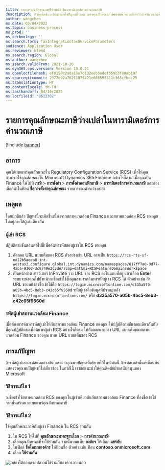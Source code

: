 ```yaml
---
title: รายการคุณลักษณะภาษีว่างเปล่าในพารามิเตอร์การคำนวณภาษี
description: หัวข้อนี้อธิบายวิธีการแก้ไขปัญหาที่รายการของคุณลักษณะภาษีของหน้าพารามิเตอร์การคํานวณภาษีว่างเปล่า
author: wangchen
ms.date: 03/04/2022
ms.topic: business-process
ms.prod: ''
ms.technology: ''
ms.search.form: TaxIntegrationTaxServiceParameters
audience: Application User
ms.reviewer: kfend
ms.search.region: Global
ms.author: wangchen
ms.search.validFrom: 2021-10-26
ms.dyn365.ops.version: Version 10.0.21
ms.openlocfilehash: ef8158c2ada18e7d132eebbedef559b3f80ab19f
ms.sourcegitcommit: 2977e92a76211875421e608555311c363cfbdc25
ms.translationtype: HT
ms.contentlocale: th-TH
ms.lasthandoff: 04/16/2022
ms.locfileid: "8612302"
---
```

# <a name="empty-tax-feature-list-in-tax-calculation-parameters"></a>รายการคุณลักษณะภาษีว่างเปล่าในพารามิเตอร์การคำนวณภาษี

[!include [banner](../includes/banner.md)]


## <a name="symptom"></a>อาการ

คุณได้เผยแพร่คุณลักษณะใน Regulatory Configuration Service (RCS) เพื่อให้คุณสามารถใช้คุณลักษณะใน Microsoft Dynamics 365 Finance อย่างไรก็ตาม เมื่อคุณเปิด Finance ให้ไปที่ **ภาษี** \> **การตั้งค่า** \> **การตั้งค่าคอนฟิกภาษี** \> **พารามิเตอร์การคำนวณภาษี** และลองเลือกค่าในฟิลด์ **ชื่อการตั้งค่าคุณลักษณะ** รายการของค่าจะว่างเปล่า

## <a name="reason"></a>เหตุผล

โดยปกติแล้ว ปัญหานี้จะเกิดขึ้นเนื่องจากสภาพแวดล้อม Finance และสภาพแวดล้อม RCS ของคุณไม่อยู่ภายใต้ผู้เช่าเดียวกัน

### <a name="rcs-tenant"></a>ผู้เช่า RCS

ปฏิบัติตามขั้นตอนต่อไปนี้เพื่อค้นหารหัสของผู้เช่าใน RCS ของคุณ

1. คัดลอก URL แบบเต็มของ RCS ตัวอย่างเช่น URL อาจเป็น `https://rcs-rts-sf-ed22b5aeea8-int-westus2.configure.global.int.dynamics.com/namespaces/817ff7a0-0d77-4aba-9360-3c9749e2c5de/?cmp=dat&mi=RCSFeatureDomainsWorkspace`
2. เปิดหน้าต่างเบราว์เซอร์ InPrivate วาง URL ของ RCS ลงในแถบที่อยู่ แล้วเลือก **Enter** ระบบจะนำคุณไปยังหน้าลงชื่อเข้าใช้ซึ่งคุณสามารถค้นหารหัสผู้เช่า RCS ได้ ตัวอย่างเช่น ถ้า URL ของหน้าลงชื่อเข้าใช้คือ `https://login.microsoftonline.com/d335a570-a05b-4bc5-8eb3-c42c65f9560d` รหัสผู้เช่าคือข้อมูลที่ปรากฏหลัง `https://login.microsoftonline.com/` หรือ **d335a570-a05b-4bc5-8eb3-c42c65f9560d**

### <a name="finance-environment-tenant-id"></a>รหัสผู้เช่าสภาพแวดล้อม Finance

เมื่อต้องการค้นหารหัสผู้เช่าให้กับสภาพแวดล้อม Finance ของคุณ ให้ปฏิบัติตามขั้นตอนเดียวกันกับที่คุณปฏิบัติตามเพื่อค้นหาผู้เช่า RCS อย่างไรก็ตาม ให้คัดลอกและวาง URL แบบเต็มของสภาพแวดล้อม Finance ของคุณ แทน URL แบบเต็มของ RCS

## <a name="resolution"></a>การแก้ปัญหา

ถ้ารหัสผู้เช่าสองรหัสแตกต่างกัน แสดงว่าคุณพบปัญหาที่อธิบายไว้ในหัวข้อนี้ ถ้ารหัสเหล่านั้นเหมือนกัน แสดงว่าคุณพบปัญหาที่ไม่เกี่ยวข้อง ในกรณีนี้ เราขอแนะนำให้คุณติดต่อฝ่ายสนับสนุนของ Microsoft

### <a name="solution-1"></a>วิธีการแก้ไข 1

ลงชื่อเข้าใช้สภาพแวดล้อม RCS ของคุณในผู้เช่าเดียวกันกับสภาพแวดล้อม Finance ที่ลงชื่อเข้าใช้ จากนั้นสร้างและเผยแพร่คุณลักษณะภาษี

### <a name="solution-2"></a>วิธีการแก้ไข 2

ใช้คุณลักษณะภาษีกับผู้เช่า Finance ใน RCS ร่วมกัน

1. ใน RCS ให้ไปที่ **คุณลักษณะมาตรฐานโลก** \> **การคํานวณภาษี**
2. เลือกคุณลักษณะที่จะใช้ร่วมกัน จากนั้นบนแท็บ **องค์กร** ให้เลือก **แชร์กับ**
3. ในฟิลด์ **ชื่อโดเมนองค์กร** ให้ป้อนชื่อ ตัวอย่างเช่น ป้อน **contoso.onmicrosoft.com**
4. เลือก **ใช้ร่วมกัน**

![กล่องโต้ตอบดรอปดาวน์ใช้ร่วมกับองค์กรภายนอก](media/ShareTaxFeature.png)
